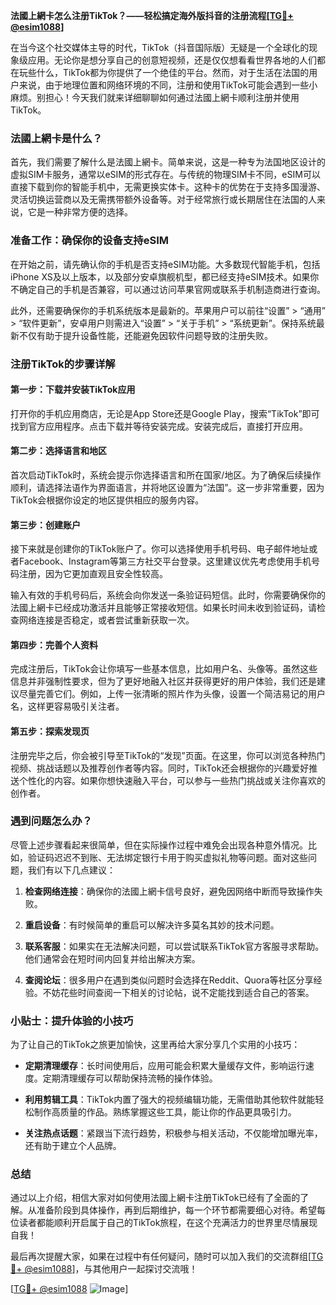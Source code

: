 **法國上網卡怎么注册TikTok？——轻松搞定海外版抖音的注册流程[[TG💪+ @esim1088](https://t.me/s/esim1088)]**

在当今这个社交媒体主导的时代，TikTok（抖音国际版）无疑是一个全球化的现象级应用。无论你是想分享自己的创意短视频，还是仅仅想看看世界各地的人们都在玩些什么，TikTok都为你提供了一个绝佳的平台。然而，对于生活在法国的用户来说，由于地理位置和网络环境的不同，注册和使用TikTok可能会遇到一些小麻烦。别担心！今天我们就来详细聊聊如何通过法國上網卡顺利注册并使用TikTok。

### 法國上網卡是什么？

首先，我们需要了解什么是法國上網卡。简单来说，这是一种专为法国地区设计的虚拟SIM卡服务，通常以eSIM的形式存在。与传统的物理SIM卡不同，eSIM可以直接下载到你的智能手机中，无需更换实体卡。这种卡的优势在于支持多国漫游、灵活切换运营商以及无需携带额外设备等。对于经常旅行或长期居住在法国的人来说，它是一种非常方便的选择。

### 准备工作：确保你的设备支持eSIM

在开始之前，请先确认你的手机是否支持eSIM功能。大多数现代智能手机，包括iPhone XS及以上版本，以及部分安卓旗舰机型，都已经支持eSIM技术。如果你不确定自己的手机是否兼容，可以通过访问苹果官网或联系手机制造商进行查询。

此外，还需要确保你的手机系统版本是最新的。苹果用户可以前往“设置” > “通用” > “软件更新”，安卓用户则需进入“设置” > “关于手机” > “系统更新”。保持系统最新不仅有助于提升设备性能，还能避免因软件问题导致的注册失败。

### 注册TikTok的步骤详解

#### 第一步：下载并安装TikTok应用

打开你的手机应用商店，无论是App Store还是Google Play，搜索“TikTok”即可找到官方应用程序。点击下载并等待安装完成。安装完成后，直接打开应用。

#### 第二步：选择语言和地区

首次启动TikTok时，系统会提示你选择语言和所在国家/地区。为了确保后续操作顺利，请选择法语作为界面语言，并将地区设置为“法国”。这一步非常重要，因为TikTok会根据你设定的地区提供相应的服务内容。

#### 第三步：创建账户

接下来就是创建你的TikTok账户了。你可以选择使用手机号码、电子邮件地址或者Facebook、Instagram等第三方社交平台登录。这里建议优先考虑使用手机号码注册，因为它更加直观且安全性较高。

输入有效的手机号码后，系统会向你发送一条验证码短信。此时，你需要确保你的法國上網卡已经成功激活并且能够正常接收短信。如果长时间未收到验证码，请检查网络连接是否稳定，或者尝试重新获取一次。

#### 第四步：完善个人资料

完成注册后，TikTok会让你填写一些基本信息，比如用户名、头像等。虽然这些信息并非强制性要求，但为了更好地融入社区并获得更好的用户体验，我们还是建议尽量完善它们。例如，上传一张清晰的照片作为头像，设置一个简洁易记的用户名，这样更容易吸引关注者。

#### 第五步：探索发现页

注册完毕之后，你会被引导至TikTok的“发现”页面。在这里，你可以浏览各种热门视频、挑战话题以及推荐创作者等内容。同时，TikTok还会根据你的兴趣爱好推送个性化的内容。如果你想快速融入平台，可以参与一些热门挑战或关注你喜欢的创作者。

### 遇到问题怎么办？

尽管上述步骤看起来很简单，但在实际操作过程中难免会出现各种意外情况。比如，验证码迟迟不到账、无法绑定银行卡用于购买虚拟礼物等问题。面对这些问题，我们有以下几点建议：

1. **检查网络连接**：确保你的法國上網卡信号良好，避免因网络中断而导致操作失败。
   
2. **重启设备**：有时候简单的重启可以解决许多莫名其妙的技术问题。

3. **联系客服**：如果实在无法解决问题，可以尝试联系TikTok官方客服寻求帮助。他们通常会在短时间内回复并给出解决方案。

4. **查阅论坛**：很多用户在遇到类似问题时会选择在Reddit、Quora等社区分享经验。不妨花些时间查阅一下相关的讨论帖，说不定能找到适合自己的答案。

### 小贴士：提升体验的小技巧

为了让自己的TikTok之旅更加愉快，这里再给大家分享几个实用的小技巧：

- **定期清理缓存**：长时间使用后，应用可能会积累大量缓存文件，影响运行速度。定期清理缓存可以帮助保持流畅的操作体验。
  
- **利用剪辑工具**：TikTok内置了强大的视频编辑功能，无需借助其他软件就能轻松制作高质量的作品。熟练掌握这些工具，能让你的作品更具吸引力。

- **关注热点话题**：紧跟当下流行趋势，积极参与相关活动，不仅能增加曝光率，还有助于建立个人品牌。

### 总结

通过以上介绍，相信大家对如何使用法國上網卡注册TikTok已经有了全面的了解。从准备阶段到具体操作，再到后期维护，每一个环节都需要细心对待。希望每位读者都能顺利开启属于自己的TikTok旅程，在这个充满活力的世界里尽情展现自我！

最后再次提醒大家，如果在过程中有任何疑问，随时可以加入我们的交流群组[[TG💪+ @esim1088](https://t.me/s/esim1088)]，与其他用户一起探讨交流哦！

[[TG💪+ @esim1088](https://t.me/s/esim1088) ![Image](https://i.postimg.cc/4NQfJmqS/Snipaste-2025-05-13-00-14-12.png)]
